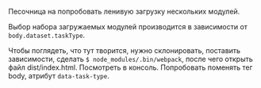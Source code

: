 Песочница на попробовать ленивую загрузку нескольких модулей.

Выбор набора загружаемых модулей производится в зависимости
от `body.dataset.taskType`.

Чтобы поглядеть, что тут творится, нужно склонировать, поставить
зависимости, сделать `$ node_modules/.bin/webpack`,
после чего открыть файл dist/index.html. Посмотреть в консоль.
Попробовать поменять тег body, атрибут `data-task-type`.

